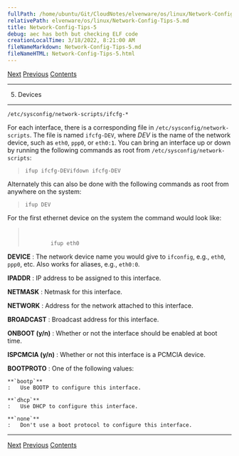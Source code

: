 ```yaml
---
fullPath: /home/ubuntu/Git/CloudNotes/elvenware/os/linux/Network-Config-Tips-5.md
relativePath: elvenware/os/linux/Network-Config-Tips-5.md
title: Network-Config-Tips-5
debug: aec has both but checking ELF code
creationLocalTime: 3/18/2022, 8:21:00 AM
fileNameMarkdown: Network-Config-Tips-5.md
fileNameHTML: Network-Config-Tips-5.html
---
```


<!-- toc -->
<!-- tocstop -->

[Next](Network-Config-Tips-6.html)
[Previous](Network-Config-Tips-4.html)
[Contents](Network-Config-Tips.html#toc5)

* * * * *

5. Devices
----------

`/etc/sysconfig/network-scripts/ifcfg-*`

For each interface, there is a corresponding file in
`/etc/sysconfig/network-scripts`. The file is named `ifcfg-DEV`, where
*DEV* is the name of the network device, such as `eth0`, `ppp0`, or
`eth0:1`. You can bring an interface up or down by running the following
commands as root from `/etc/sysconfig/network-scripts`:

> `ifup ifcfg-DEVifdown ifcfg-DEV `

Alternately this can also be done with the following commands as root
from anywhere on the system:

> `ifup DEV `

For the first ethernet device on the system the command would look like:

> `     `
>
>             ifup eth0

**DEVICE**
:   The network device name you would give to `ifconfig`, e.g., `eth0`,
    `ppp0`, etc. Also works for aliases, e.g., `eth0:0`.

**IPADDR**
:   IP address to be assigned to this interface.

**NETMASK**
:   Netmask for this interface.

**NETWORK**
:   Address for the network attached to this interface.

**BROADCAST**
:   Broadcast address for this interface.

**ONBOOT (y/n)**
:   Whether or not the interface should be enabled at boot time.

**ISPCMCIA (y/n)**
:   Whether or not this interface is a PCMCIA device.

**BOOTPROTO**
:   One of the following values:

    **`bootp`**
    :   Use BOOTP to configure this interface.

    **`dhcp`**
    :   Use DHCP to configure this interface.

    **`none`**
    :   Don't use a boot protocol to configure this interface.

* * * * *

[Next](Network-Config-Tips-6.html)
[Previous](Network-Config-Tips-4.html)
[Contents](Network-Config-Tips.html#toc5)
